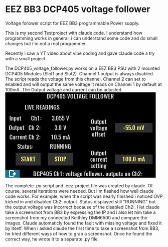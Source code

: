 # EEZ BB3 DCP405 voltage follower
Voltage follower script for EEZ BB3 programmable Power supply.

This is my second Testproject with claude code. I understand how programming works in general, i can understand some code and do small changes but i'm not a real programmer. 

Recently i saw a YT video about vibe coding and gave claude code a try with a small project. 

The DCP405_voltage_follower.py works on a EEZ BB3 PSU with 2 mounted DCP405 Modules (Slot1 and Slot2).
Channel 1 output is always disabled. The script reads the voltage from this channel.
Channel 2 can set to enabled and will output the same voltage it reads on Channel 1 by default at 100mA.
The Output voltage and current can be adjusted. 
<img src="GUI-working.jpg">

The complete .py script and .eez-project file was created by claude. Of course, several iterations were needed. But i'm flashed how well claude code works.
For example, when the script was nearly finished i noticed OVP kicked in and disabled Ch2: output. Status displayed still "RUNNING" but the output voltage was incorrect because of the disabled Ch2:. I let claude take a screenshot from BB3 by expressing the IP and i also let him take a screenshot from my connected Keithley DMM6500 and compare the images. Claude automaticly found the fault with missing voltage and fixed it by itself. When i asked claude the first time to take a screenshot from BB3, he tried different ways of how to grab a screenshot. Once he found the correct way, he wrote it to a separate .py file. 
